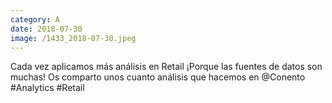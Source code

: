 ```yaml
--- 
category: A 
date: 2018-07-30 
image: /1433_2018-07-30.jpeg 
--- 
```


Cada vez aplicamos más análisis en Retail ¡Porque las fuentes de datos son muchas! Os comparto unos cuanto análisis que hacemos en @Conento #Analytics #Retail